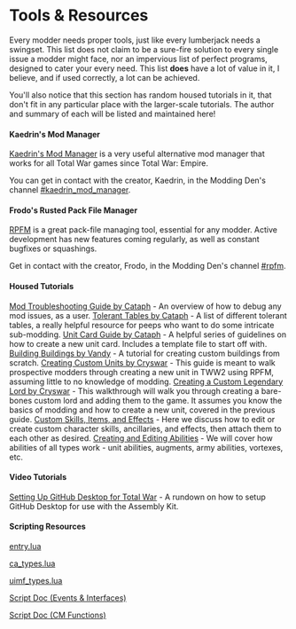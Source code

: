 # Tools & Resources

Every modder needs proper tools, just like every lumberjack needs a swingset. This list does not claim to be a sure-fire solution to every single issue a modder might face, nor an impervious list of perfect programs, designed to cater your every need. This list **does** have a lot of value in it, I believe, and if used correctly, a lot can be achieved.

You'll also notice that this section has random housed tutorials in it, that don't fit in any particular place with the larger-scale tutorials. The author and summary of each will be listed and maintained here!

#### Kaedrin's Mod Manager

[Kaedrin's Mod Manager](https://github.com/Kaedrin/warhammer-mod-manager/releases/) is a very useful alternative mod manager that works for all Total War games since Total War: Empire.

You can get in contact with the creator, Kaedrin, in the Modding Den's channel [#kaedrin_mod_manager](https://discord.gg/yHvXGRb).

#### Frodo's Rusted Pack File Manager

[RPFM](https://github.com/Frodo45127/rpfm/releases/latest) is a great pack-file managing tool, essential for any modder. Active development has new features coming regularly, as well as constant bugfixes or squashings.

Get in contact with the creator, Frodo, in the Modding Den's channel [#rpfm](https://github.com/Frodo45127/rpfm/releases/latest).

#### Housed Tutorials

[Mod Troubleshooting Guide by Cataph](./chapter_1_1.md) - An overview of how to debug any mod issues, as a user.
[Tolerant Tables by Cataph](./chapter_1_2.md) - A list of different tolerant tables, a really helpful resource for peeps who want to do some intricate sub-modding.
[Unit Card Guide by Cataph](./chapter_1_3.md) - A helpful series of guidelines on how to create a new unit card. Includes a template file to start off with.
[Building Buildings by Vandy](./chapter_1_4.md) - A tutorial for creating custom buildings from scratch.
[Creating Custom Units by Cryswar](./chapter_1_cryswar_1.md) - This guide is meant to walk prospective modders through creating a new unit in TWW2 using RPFM, assuming little to no knowledge of modding.
[Creating a Custom Legendary Lord by Cryswar](./chapter_1_cryswar_2.md) - This walkthrough will walk you through creating a bare-bones custom lord and adding them to the game. It assumes you know the basics of modding and how to create a new unit, covered in the previous guide.
[Custom Skills, Items, and Effects](./chapter_1_cryswar_3.md) - Here we discuss how to edit or create custom character skills, ancillaries, and effects, then attach them to each other as desired.
[Creating and Editing Abilities](./chapter_1_cryswar_4.md) - We will cover how abilities of all types work - unit abilities, augments, army abilities, vortexes, etc.

#### Video Tutorials

[Setting Up GitHub Desktop for Total War](https://youtu.be/pzqTFR32tl8) - A rundown on how to setup GitHub Desktop for use with the Assembly Kit.

#### Scripting Resources

[entry.lua](files/entry.lua)

[ca_types.lua](files/ca_types.lua)

[uimf_types.lua](files/uimf_types.lua)

[Script Doc (Events & Interfaces)](files/scripting_doc.html)

[Script Doc (CM Functions)](files/scripting.txt)